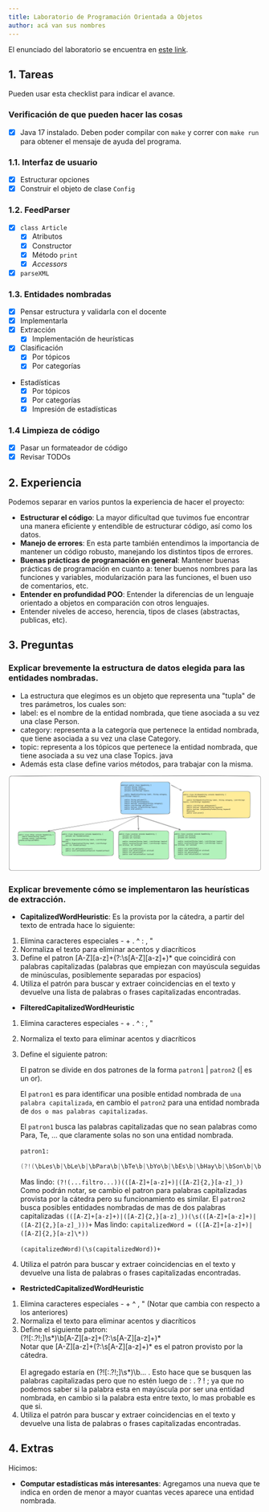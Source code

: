 ```yaml
---
title: Laboratorio de Programación Orientada a Objetos
author: acá van sus nombres
---
```


El enunciado del laboratorio se encuentra en [este link](https://docs.google.com/document/d/1wLhuEOjhdLwgZ4rlW0AftgKD4QIPPx37Dzs--P1gIU4/edit#heading=h.xe9t6iq9fo58).

## 1. Tareas

Pueden usar esta checklist para indicar el avance.

### Verificación de que pueden hacer las cosas

- [x] Java 17 instalado. Deben poder compilar con `make` y correr con `make run` para obtener el mensaje de ayuda del programa.

### 1.1. Interfaz de usuario

- [x] Estructurar opciones
- [x] Construir el objeto de clase `Config`

### 1.2. FeedParser

- [x] `class Article`
  - [x] Atributos
  - [x] Constructor
  - [x] Método `print`
  - [x] _Accessors_
- [x] `parseXML`

### 1.3. Entidades nombradas

- [x] Pensar estructura y validarla con el docente
- [x] Implementarla
- [x] Extracción
  - [x] Implementación de heurísticas
- [x] Clasificación
  - [x] Por tópicos
  - [x] Por categorías
- Estadísticas
  - [x] Por tópicos
  - [x] Por categorías
  - [x] Impresión de estadísticas

### 1.4 Limpieza de código

- [x] Pasar un formateador de código
- [x] Revisar TODOs

## 2. Experiencia

Podemos separar en varios puntos la experiencia de hacer el proyecto:

- **Estructurar el código**: La mayor dificultad que tuvimos fue encontrar una manera eficiente y entendible de estructurar código, así como los datos.
- **Manejo de errores**: En esta parte también entendimos la importancia de mantener un código robusto, manejando los distintos tipos de errores.
- **Buenas prácticas de programación en general**: Mantener buenas prácticas de programación en cuanto a: tener buenos nombres para las funciones y variables, modularización para las funciones, el buen uso de comentarios, etc.
- **Entender en profundidad POO**: Entender la diferencias de un lenguaje orientado a objetos en comparación con otros lenguajes.
- Entender niveles de acceso, herencia, tipos de clases (abstractas, publicas, etc).

## 3. Preguntas

### Explicar brevemente la estructura de datos elegida para las entidades nombradas.

- La estructura que elegimos es un objeto que representa una "tupla" de tres parámetros, los cuales son:
- label: es el nombre de la entidad nombrada, que tiene asociada a su vez una clase Person.
- category: representa a la categoría que pertenece la entidad nombrada, que tiene asociada a su vez una clase Category.
- topic: representa a los tópicos que pertenece la entidad nombrada, que tiene asociada a su vez una clase Topics.
  java
- Además esta clase define varios métodos, para trabajar con la misma.

!["Estructura de NameEntity"](./NOTE/EstructuraNameEntity.png)

### Explicar brevemente cómo se implementaron las heurísticas de extracción.

- **CapitalizedWordHeuristic**: Es la provista por la cátedra, a partir del texto de entrada hace lo siguiente:

1. Elimina caracteres especiales - + . ^ : , "
2. Normaliza el texto para eliminar acentos y diacríticos
3. Define el patron [A-Z][a-z]+(?:\\s[A-Z][a-z]+)\* que coincidirá con palabras capitalizadas (palabras que empiezan con mayúscula seguidas de minúsculas, posiblemente separadas por espacios)
4. Utiliza el patrón para buscar y extraer coincidencias en el texto y devuelve una lista de palabras o frases capitalizadas encontradas.

- **FilteredCapitalizedWordHeuristic**

1. Elimina caracteres especiales - + . ^ : , "
2. Normaliza el texto para eliminar acentos y diacríticos
3. Define el siguiente patron:

   El patron se divide en dos patrones de la forma `patron1` | `patron2` (| es un or).

   El `patron1` es para identificar una posible entidad nombrada de `una palabra capitalizada`, en cambio el `patron2` para una entidad nombrada de `dos o mas palabras capitalizadas`.

   El `patron1` busca las palabras capitalizadas que no sean palabras como Para, Te, ... que claramente solas no son una entidad nombrada.

   `patron1:`

   ```java
   (?!(\bLes\b|\bLe\b|\bPara\b|\bTe\b|\bYo\b|\bEs\b|\bHay\b|\bSon\b|\bPor\b|\bSera\b|\bAca\b|\bSe\b|\bDe\b|\bEn\b|\bHubo\b|\bA\b|\bSegun\b|\bEsta\b|\bSi\b|\bNo\b|\bCon\b|\bComo\b|\bEllas\b|\bEl\b|\bLa\b|\bLas\b|\bLo\b|\bLos\b|\bUn\b|\bUna\b|\bUnas\b|\bUno\b|\bNosotros\b|\bVosotros\b|\bEllos\b|\bEllas\b|\bUstedes\b|\bMi\b|\bTu\b|\bSu\b|\bMis\b|\bTus\b|\bSus\b|\bNuestro\b|\bNuestros\b|\bNuestra\b|\bNuestras\b))(([A-Z]+[a-z]+)|([A-Z]{2,}[a-z]_))`
   ```

   Mas lindo:
   `(?!(...filtro...))(([A-Z]+[a-z]+)|([A-Z]{2,}[a-z]_))`
   Como podrán notar, se cambio el patron para palabras capitalizadas provista por la cátedra pero su funcionamiento es similar.
   El `patron2` busca posibles entidades nombradas de mas de dos palabras capitalizadas
   `(([A-Z]+[a-z]+)|([A-Z]{2,}[a-z]_))(\s(([A-Z]+[a-z]+)|([A-Z]{2,}[a-z]_)))+`
   Mas lindo:
   `capitalizedWord = (([A-Z]+[a-z]+)|([A-Z]{2,}[a-z]\*))`

   `(capitalizedWord)(\s(capitalizedWord))+`

4. Utiliza el patrón para buscar y extraer coincidencias en el texto y devuelve una lista de palabras o frases capitalizadas encontradas.

- **RestrictedCapitalizedWordHeuristic**

1. Elimina caracteres especiales - + ^ , " (Notar que cambia con respecto a los anteriores)
2. Normaliza el texto para eliminar acentos y diacríticos
3. Define el siguiente patron: <br> (?![:.?!;]\\s*)\\b[A-Z][a-z]+(?:\\s[A-Z][a-z]+)* <br> Notar que [A-Z][a-z]+(?:\\s[A-Z][a-z]+)\* es el patron provisto por la cátedra. <br> <br> El agregado estaría en (?![:.?!;]\\s\*)\\b... . Esto hace que se busquen las palabras capitalizadas pero que no estén luego de : . ? ! ; ya que no podemos saber si la palabra esta en mayúscula por ser una entidad nombrada, en cambio si la palabra esta entre texto, lo mas probable es que si.
4. Utiliza el patrón para buscar y extraer coincidencias en el texto y devuelve una lista de palabras o frases capitalizadas encontradas.

## 4. Extras

Hicimos:

- **Computar estadísticas más interesantes**: Agregamos una nueva que te indica en orden de menor a mayor cuantas veces aparece una entidad nombrada.
